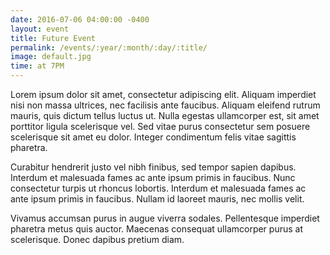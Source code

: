 ```yaml
---
date: 2016-07-06 04:00:00 -0400
layout: event
title: Future Event
permalink: /events/:year/:month/:day/:title/
image: default.jpg
time: at 7PM
---
```


Lorem ipsum dolor sit amet, consectetur adipiscing elit. Aliquam imperdiet nisi non massa ultrices, nec facilisis ante faucibus. Aliquam eleifend rutrum mauris, quis dictum tellus luctus ut. Nulla egestas ullamcorper est, sit amet porttitor ligula scelerisque vel. Sed vitae purus consectetur sem posuere scelerisque sit amet eu dolor. Integer condimentum felis vitae sagittis pharetra.

Curabitur hendrerit justo vel nibh finibus, sed tempor sapien dapibus. Interdum et malesuada fames ac ante ipsum primis in faucibus. Nunc consectetur turpis ut rhoncus lobortis. Interdum et malesuada fames ac ante ipsum primis in faucibus. Nullam id laoreet mauris, nec mollis velit.

Vivamus accumsan purus in augue viverra sodales. Pellentesque imperdiet pharetra metus quis auctor. Maecenas consequat ullamcorper purus at scelerisque. Donec dapibus pretium diam.